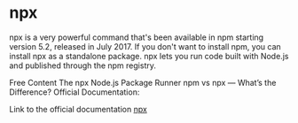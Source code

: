 # npx

npx is a very powerful command that's been available in npm starting version 5.2, released in July 2017. If you don't want to install npm, you can install npx as a standalone package. npx lets you run code built with Node.js and published through the npm registry.

<ResourceGroupTitle>Free Content</ResourceGroupTitle>
<BadgeLink badgeText='Read' colorScheme="yellow" href='https://nodejs.dev/en/learn/the-npx-nodejs-package-runner'>The npx Node.js Package Runner</BadgeLink>
<BadgeLink badgeText='Read' colorScheme="yellow" href='https://www.freecodecamp.org/news/npm-vs-npx-whats-the-difference/'>npm vs npx — What’s the Difference?</BadgeLink>
<BadgeLink badgeText='Read' colorScheme="yellow" href='https://docs.npmjs.com/cli/v7/commands/npx/'>Official Documentation:</BadgeLink>


Link to the official documentation [npx](https://docs.npmjs.com/cli/v7/commands/npx)
